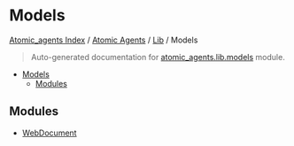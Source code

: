 # Models

[Atomic_agents Index](../../../README.md#atomic_agents-index) / [Atomic Agents](../../index.md#atomic-agents) / [Lib](../index.md#lib) / Models

> Auto-generated documentation for [atomic_agents.lib.models](../../../../../atomic_agents/lib/models/__init__.py) module.

- [Models](#models)
  - [Modules](#modules)

## Modules

- [WebDocument](./web_document.md)